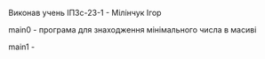 Виконав учень ІПЗс-23-1 - Мілінчук Ігор

main0 - програма для знаходження мінімального числа в масиві

main1 - 

